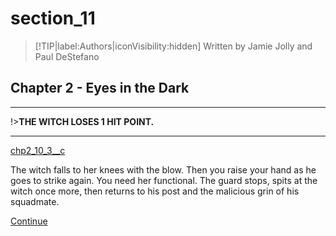 
# section_11

>[!TIP|label:Authors|iconVisibility:hidden]
>Written by Jamie Jolly and Paul DeStefano

## Chapter 2 - Eyes in the Dark

---

!>**THE WITCH LOSES 1 HIT POINT.** 

---

[chp2_10_3__c](../../decomp/app/src/main/res/raw/chp2_10_3__c.mp3 ':include :type=audio')

The witch falls to her knees with the blow. Then you raise your hand as he goes to strike again. You need her functional. The guard stops, spits at the witch once more, then returns to his post and the malicious grin of his squadmate.

[Continue](output/chapter2/section_14.md)



